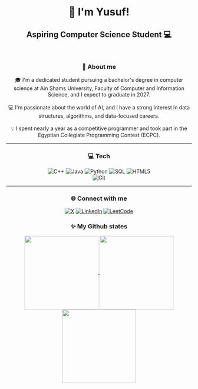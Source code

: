 <h1 align="center">
🌟 I'm Yusuf!
</h1>

<h2 align="center">
 Aspiring Computer Science Student 💻
</h2>
<br>
<div align="center">
 <h3> 🚀 About me </h3>
 
  🎓 I'm a dedicated student pursuing a bachelor's degree in computer science at Ain Shams University, Faculty of Computer and Information Science, and I expect to graduate in 2027.
  <br>
  <br>
  💻 I'm passionate about the world of AI, and I have a strong interest in data structures, algorithms, and data-focused careers.
  <br>
  <br>
  💡 I spent nearly a year as a competitive programmer and took part in the Egyptian Collegiate Programming Contest (ECPC).
</div>
<hr>
<div align="center">
 <h3>💻 Tech</h3>
 
 ![C++](https://img.shields.io/badge/C++-%2300599C.svg?style=for-the-badge&logo=c%2B%2B&logoColor=white)
 ![Java](https://img.shields.io/badge/java-%23ED8B00.svg?style=for-the-badge&logo=java&logoColor=white) 
 ![Python](https://img.shields.io/badge/python-%233776AB.svg?style=for-the-badge&logo=python&logoColor=white) 
 ![SQL](https://img.shields.io/badge/sql-%2307405e.svg?style=for-the-badge&logo=postgresql&logoColor=white) 
 ![HTML5](https://img.shields.io/badge/html5-%23E34F26.svg?style=for-the-badge&logo=html5&logoColor=white) 
 <br>
 ![Git](https://img.shields.io/badge/git-%23F05033.svg?style=for-the-badge&logo=git&logoColor=white)
 <br>
 </div>
<hr>
 <div align="center">
  <h3>🌐 Connect with me</h3>
  
  [![X](https://img.shields.io/badge/X-000?logo=x&logoColor=fff&style=for-the-badge)](https://x.com/YusufAhmedA1)
  [![LinkedIn](https://img.shields.io/badge/LinkedIn-0077B5?style=for-the-badge&logo=linkedin&logoColor=white)](https://www.linkedin.com/in/yusufahmed99/)
  [![LeetCode](https://img.shields.io/badge/LeetCode-000000?style=for-the-badge&logo=LeetCode&logoColor=)](https://leetcode.com/u/YusufAhmed99/)
  
 </div>
<div align="center">
 <h3>✨ My Github states</h3>
 <a href="https://github.com/anuraghazra/github-readme-stats">
  <img height=200 align="center" src="https://github-readme-stats.vercel.app/api?username=yusufahmed9&theme=radical" />
 </a>
 <a href="https://github.com/anuraghazra/convoychat">
  <img height=200 align="center" src="https://github-readme-stats.vercel.app/api/top-langs?username=yusufahmed9&layout=donut&langs_count=8&card_width=220&theme=radical" />
 </a>
 <img height=200 src="https://github-readme-streak-stats.herokuapp.com?user=yusufahmed9&theme=radical&card_width=755" />
 </p>
</div>
